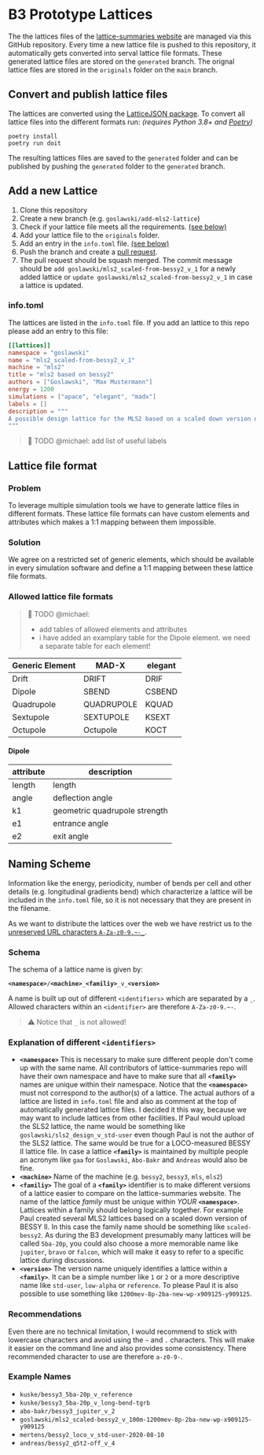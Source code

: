 # B3 Prototype Lattices

The the lattices files of the [lattice-summaries website](https://lattice-summaries.netlify.app/) are managed via this GitHub repository. Every time a new lattice file is pushed to this repository, it automatically gets converted into serval lattice file formats. These generated lattice files are stored on the `generated` branch. The orignal lattice files are stored in the `originals` folder on the `main` branch.

## Convert and publish lattice files

The lattices are converted using the [LatticeJSON package](https://github.com/nobeam/latticejson). To convert all lattice files into the different formats run: *(requires Python 3.8+ and [Poetry](https://python-poetry.org/))*

```
poetry install
poetry run doit
```

The resulting lattices files are saved to the `generated` folder and can be published by pushing the `generated` folder to the `generated` branch.

## Add a new Lattice

1. Clone this repository
2. Create a new branch (e.g. `goslawski/add-mls2-lattice`)
3. Check if your lattice file meets all the requirements. [(see below)](#lattice-file-format) 
4. Add your lattice file to the `originals` folder.
5. Add an entry in the `info.toml` file. [(see below)](#infotoml)
6. Push the branch and create a [pull request](https://docs.github.com/en/free-pro-team@latest/github/collaborating-with-issues-and-pull-requests/creating-a-pull-request).
7. The pull request should be squash merged. The commit message should be `add goslawski/mls2_scaled-from-bessy2_v_1` for a newly added lattice or `update goslawski/mls2_scaled-from-bessy2_v_1` in case a lattice is updated.

### info.toml

The lattices are listed in the `info.toml` file. If you add an lattice to this repo please add an entry to this file: 
```toml
[[lattices]]
namespace = "goslawski"
name = "mls2_scaled-from-bessy2_v_1"
machine = "mls2"
title = "mls2 based on bessy2"
authors = ["Goslawski", "Max Mustermann"]
energy = 1200
simulations = ["apace", "elegant", "madx"]
labels = []
description = """
A possible design lattice for the MLS2 based on a scaled down version of BESSY 2
"""
```

> :memo: TODO @michael: add list of useful labels


## Lattice file format
### Problem

To leverage multiple simulation tools we have to generate lattice files in different formats. These lattice file formats can have custom elements and attributes which makes a 1:1 mapping between them impossible.

### Solution

We agree on a restricted set of generic elements, which should be available in every simulation software and define a 1:1 mapping between these lattice file formats.

### Allowed lattice file formats


> :memo: TODO @michael:
>    - add tables of allowed elements and attributes
>    - i have added an examplary table for the Dipole element. we need a separate table for each element!

| Generic Element | MAD-X      | elegant |
| --------------- | ---------- | ------- |
| Drift           | DRIFT      | DRIF    |
| Dipole          | SBEND      | CSBEND  |
| Quadrupole      | QUADRUPOLE | KQUAD   |
| Sextupole       | SEXTUPOLE  | KSEXT   |
| Octupole        | Octupole   | KOCT    |

#### Dipole

| attribute | description                   |
| --------- | ----------------------------- |
| length    | length                        |
| angle     | deflection angle              |
| k1        | geometric quadrupole strength |
| e1        | entrance angle                |
| e2        | exit angle                    |

## Naming Scheme

Information like the energy, periodicity, number of bends per cell and other details (e.g. longitudinal gradients bend) which characterize a lattice will be included in the `info.toml` file, so it is not necessary that they are present in the filename.

As we want to distribute the lattices over the web we have restrict us to the [unreserved URL characters `A-Za-z0-9.~-_`](https://en.wikipedia.org/wiki/Percent-encoding#Percent-encoding_in_a_URI).

### Schema

 The schema of a lattice name is given by:

<pre><code><b>&ltnamespace&gt</b>/<b>&ltmachine&gt</b>_<b>&ltfamiliy&gt</b>_v_<b>&ltversion&gt</b></pre></code>

A name is built up out of different `<identifiers>` which are separated by a `_`. Allowed characters within an `<identifier>` are therefore `A-Za-z0-9.~-`. 

> :warning: Notice that `_` is not allowed!

### Explanation of different `<identifiers>`

- **`<namespace>`** This is necessary to make sure different people don't come up with the same name. All contributors of lattice-summaries repo will have their own namespace and have to make sure that all **`<family>`** names are unique within their namespace. Notice that the **`<namespace>`** must not correspond to the author(s) of a lattice. The actual authors of a lattice are listed in `info.toml` file and also as comment at the top of automatically generated lattice files. I decided it this way, because we may want to include lattices from other facilities. If Paul would upload the SLS2 lattice, the name would be something like `goslawski/sls2_design_v_std-user` even though Paul is not the author of the SLS2 lattice. The same would be true for a LOCO-measured BESSY II lattice file. In case a lattice **`<family>`** is maintained by multiple people an acronym like `gaa` for `Goslawski`, `Abo-Bakr` and `Andreas` would also be fine.
- **`<machine>`** Name of the machine (e.g. `bessy2`, `bessy3`, `mls`, `mls2`)
- **`<familiy>`** The goal of a **`<family>`** identifier is to make different versions of a lattice easier to compare on the lattice-summaries website. The name of the lattice *family* must be unique within *YOUR* **`<namespace>`**. Lattices within a family should belong logically together. For example Paul created several MLS2 lattices based on a scaled down version of BESSY II. In this case the family name should be something like `scaled-bessy2`. As during the B3 development presumably many lattices will be called `5ba-20p`, you could also choose a more memorable name like `jupiter`, `bravo` or `falcon`, which will make it easy to refer to a specific lattice during discussions.
- **`<version>`** The version name uniquely identifies a lattice within a **`<family>`**. It can be a simple number like `1` or `2` or a more descriptive name like `std-user`, `low-alpha` or `reference`. To please Paul it is also possible to use something like `1200mev-8p-2ba-new-wp-x909125-y909125`.

### Recommendations

Even there are no technical limitation, I would recommend to stick with lowercase characters and avoid using the `~` and `.` characters. This will make it easier on the command line and also provides some consistency. There recommended character to use are therefore `a-z0-9-`.

### Example Names

* `kuske/bessy3_5ba-20p_v_reference`
* `kuske/bessy3_5ba-20p_v_long-bend-tgrb`
* `abo-bakr/bessy3_jupiter_v_2`
* `goslawski/mls2_scaled-bessy2_v_100m-1200mev-8p-2ba-new-wp-x909125-y909125`
* `mertens/bessy2_loco_v_std-user-2020-08-10`
* `andreas/bessy2_q5t2-off_v_4`
